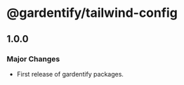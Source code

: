 # @gardentify/tailwind-config

## 1.0.0

### Major Changes

- First release of gardentify packages.
